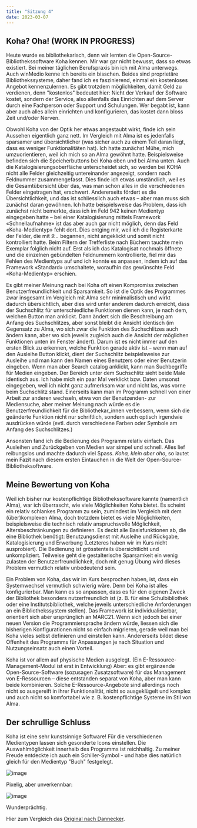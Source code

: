 ```yaml
---
title: "Sitzung 4"
date: 2023-03-07
---
```

## **Koha? Oha!** (WORK IN PROGRESS)
Heute wurde es bibliothekarisch, denn wir lernten die Open-Source-Bibliothekssoftware Koha kennen. Mir war gar nicht bewusst, dass so etwas existiert. Bei meiner täglichen Berufspraxis bin ich mit Alma unterwegs. Auch winMedio kenne ich bereits ein bisschen. Beides sind proprietäre Bibliothekssysteme, daher fand ich es faszinierend, einmal ein kostenloses Angebot kennenzulernen. Es gibt trotzdem möglichkeiten, damit Geld zu verdienen, denn "kostenlos" bedeutet hier: Nicht der Verkauf der Software kostet, sondern der Service, also allenfalls das Einrichten auf dem Server durch eine Fachperson oder Support und Schulungen. Wer begabt ist, kann aber auch alles allein einrichten und konfigurieren, das kostet dann bloss Zeit und/oder Nerven.

Obwohl Koha von der Optik her etwas angestaubt wirkt, finde ich sein Aussehen eigentlich ganz nett. Im Vergleich mit Alma ist es jedenfalls sparsamer und übersichtlicher (was sicher auch zu einem Teil daran liegt, dass es weniger Funktionalitäten hat). Ich hatte zunächst Mühe, mich umzuorientieren, weil ich mich so an Alma gewöhnt hatte. Beispielsweise befinden sich die Speicherbuttons bei Koha oben und bei Alma unten. Auch die Katalogisierungsoberfläche unterscheidet sich, so werden bei KOHA nicht alle Felder gleichzeitig untereinander angezeigt, sondern nach Feldnummer zusammengefasst. Dies finde ich etwas umständlich, weil es die Gesamtübersicht über das, was man schon alles in die verschiedenen Felder eingetragen hat, erschwert. Andererseits fördert es die Übersichtlichkeit, und das ist schliesslich auch etwas – aber man muss sich zunächst daran gewöhnen. Ich hatte beispielsweise das Problem, dass ich zunächst nicht bemerkte, dass ich im Feld 942 keinen Medientyp eingegeben hatte – bei einer Katalogisierung mittels Framework «Schnellaufnahme» ist das aber auch gar nicht möglich, denn das Feld «Koha-Medientyp» fehlt dort. Dies entging mir, weil ich die Registerkarte der Felder, die mit _9…_ begannen, nicht angeklickt und somit nicht kontrolliert hatte. Beim Filtern der Trefferliste nach Büchern tauchte mein Exemplar folglich nicht auf. Erst als ich das Katalogisat nochmals öffnete und die einzelnen gebündelten Feldnummern kontrollierte, fiel mir das Fehlen des Medientyps auf und ich konnte es anpassen, indem ich auf das Framework «Standard» umschaltete, woraufhin das gewünschte Feld «Koha-Medientyp» erschien.

Es gibt meiner Meinung nach bei Koha oft einen Kompromiss zwischen Benutzerfreundlichkeit und Sparsamkeit. So ist die Optik des Programmes zwar insgesamt im Vergleich mit Alma sehr minimalistisch und wirkt dadurch übersichtlich, aber dies wird unter anderem dadurch erreicht, dass der Suchschlitz für unterschiedliche Funktionen dienen kann, je nach dem, welchen Button man anklickt. Dann ändert sich die Beschreibung am Anfang des Suchschlitzes, aber sonst bleibt die Ansicht identisch (im Gegensatz zu Alma, wo sich zwar die Funktion des Suchschlitzes auch ändern kann, aber wo sich jeweils zugleich auch die Ansicht der möglichen Funktionen unten im Fenster ändert). Darum ist es nicht immer auf den ersten Blick zu erkennen, welche Funktion gerade aktiv ist – wenn man auf den Ausleihe Button klickt, dient der Suchschlitz beispielsweise zur Ausleihe und man kann den Namen eines Benutzers oder einer Benutzerin eingeben. Wenn man aber Search catalog anklickt, kann man Suchbegriffe für Medien eingeben. Der Bereich unter dem Suchschlitz sieht beide Male identisch aus. Ich habe mich ein paar Mal verklickt bzw. Daten umsonst eingegeben, weil ich nicht ganz aufmerksam war und nicht las, was vorne beim Suchschlitz stand. Einerseits kann man im Programm schnell von einer Arbeit zur anderen wechseln, etwa von der Benutzenden- zur Mediensuche, aber meiner Meinung nach würde es die Benutzerfreundlichkeit für die Bibliothekar_innen verbessern, wenn sich die geänderte Funktion nicht nur schriftlich, sondern auch optisch irgendwie ausdrücken würde (evtl. durch verschiedene Farben oder Symbole am Anfang des Suchschlitzes.)

Ansonsten fand ich die Bedienung des Programm relativ einfach. Das Ausleihen und Zurückgeben von Medien war simpel und schnell. Alles lief reibungslos und machte dadurch viel Spass. _Koha, klein aber oho_, so lautet mein Fazit nach diesem ersten Eintauchen in die Welt der Open-Source-Bibliotheksoftware.

## **Meine Bewertung von Koha**

Weil ich bisher nur kostenpflichtige Bibliothekssoftware kannte (namentlich Alma), war ich überrascht, wie viele Möglichkeiten Koha bietet. Es scheint ein relativ schlankes Programm zu sein, zumindest im Vergleich mit dem (über)komplexen Alma, doch trotzdem bietet es viele Möglichkeiten, beispielsweise die technisch relativ anspruchsvolle Möglichkeit, Altersbeschränkungen zu definieren. Es deckt alle Basisfunktionen ab, die eine Bibliothek benötigt: Benutzungsdienst mit Ausleihe und Rückgabe, Katalogisierung und Erwerbung (Letzteres haben wir im Kurs nicht ausprobiert). Die Bedienung ist grösstenteils übersichtlicht und unkompliziert. Teilweise geht die gestalterische Sparsamkeit ein wenig zulasten der Benutzerfreundlichkeit, doch mit genug Übung wird dieses Problem vermutlich relativ unbedeutend sein.

Ein Problem von Koha, das wir im Kurs besprochen haben, ist, dass ein Systemwechsel vermutlich schwierig wäre. Denn bei Koha ist alles konfigurierbar. Man kann es so anpassen, dass es für den eigenen Zweck der Bibliothek besonders nutzerfreundlich ist (z. B. für eine Schulbibliothek oder eine Institutsbibliothek, welche jeweils unterschiedliche Anforderungen an ein Bibliothekssystem stellen). Das Framework ist individualisierbar, orientiert sich aber ursprünglich an MARC21. Wenn sich jedoch bei einer neuen Version die Programmiersprache ändern würde, liessen sich die bisherigen Konfigurationen nicht so einfach migrieren, gerade weil man bei Koha vieles selbst definieren und einstellen kann. Andererseits bildet diese Offenheit des Programms für Anpassungen je nach Situation und Nutzungseinsatz auch einen Vorteil.

Koha ist vor allem auf physische Medien ausgelegt. (Ein E-Ressource-Management-Modul ist erst in Entwicklung) Aber: es gibt ergänzende Open-Source-Software (sozusagen Zusatzsoftware) für das Management von E-Ressourcen – diese entstanden separat von Koha, aber man kann beide kombinieren. Solche E-Ressource-Angebote sind allerdings noch nicht so ausgereift in ihrer Funktionalität, nicht so ausgeklügelt und komplex und auch nicht so komfortabel wie z. B. kostenpflichtige Systeme im Stil von Alma.

## **Der schrullige Schluss**
Koha ist eine sehr kunstsinnige Software! Für die verschiedenen Medientypen lassen sich gesonderte Icons einstellen. Die Auswahlmöglichkeit innerhalb des Programms ist reichhaltig. Zu meiner Freude entdeckte ich auch ein Schiller-Symbol - und habe dies natürlich gleich für den Medientyp "Buch" festgelegt.

![image](https://user-images.githubusercontent.com/125452754/223772688-47b2edaa-ef2c-4d2b-884e-4e5fb58f1436.png)

Pixelig, aber unverkennbar:

![image](https://user-images.githubusercontent.com/125452754/223772714-3908e9b2-012f-49e2-a08b-a0fa46dae8d2.png)

Wunderprächtig.

Hier zum Vergleich das [Original nach Dannecker](https://www.gnm.de/objekte/hermenbueste-friedrich-schillers/).
